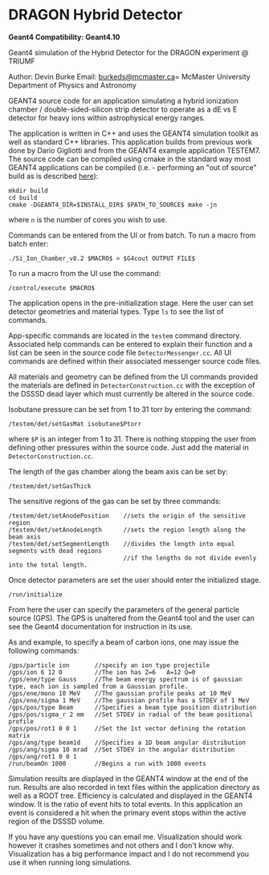 # DRAGON Hybrid Detector
**Geant4 Compatibility: Geant4.10**

Geant4 simulation of the Hybrid Detector for the DRAGON experiment @ TRIUMF

Author: Devin Burke  Email: burkeds@mcmaster.ca=
McMaster University
Department of Physics and Astronomy

GEANT4 source code for an application simulating a hybrid ionization chamber / double-sided-silicon
strip detector to operate as a dE vs E detector for heavy ions within astrophysical energy ranges.

The application is written in C++ and uses the GEANT4 simulation toolkit as well as standard
C++ libraries. This application builds from previous work done by Dario Gigliotti and from the
GEANT4 example application TESTEM7.
The source code can be compiled using cmake in the standard way most GEANT4 applications can be compiled (i.e. - performing an "out of source" build as is described [here](http://geant4.web.cern.ch/geant4/UserDocumentation/UsersGuides/InstallationGuide/html/ch03s02.html)):

```
mkdir build
cd build
cmake -DGEANT4_DIR=$INSTALL_DIR$ $PATH_TO_SOURCE$ make -jn
```
where `n` is the number of cores you wish to use.

Commands can be entered from the UI or from batch. To run a macro from batch enter:
```
./Si_Ion_Chamber_v8.2 $MACRO$ > $G4cout OUTPUT FILE$
```
To run a macro from the UI use the command:
```
/control/execute $MACRO$
```
The application opens in the pre-initialization stage. Here the user can set detector geometries and material
types. Type `ls` to see the list of commands.

App-specific commands are located in the `testem` command directory. Associated help commands can be entered
to explain their function and a list can be seen in the source code file `DetectorMessenger.cc`. All UI
commands are defined within their associated messenger source code files.

All materials and geometry can be defined from the UI commands provided the materials are defined in
`DetectorConstruction.cc` with the exception of the DSSSD dead layer which must currently be altered
in the source code.

Isobutane pressure can be set from 1 to 31 torr by entering the command:
```
/testem/det/setGasMat isobutane$Ptorr
```
where `$P` is an integer from 1 to 31.
There is nothing stopping the user from defining other pressures within the source code. Just add the
material in `DetectorConstruction.cc`.

The length of the gas chamber along the beam axis can be set by:
```
/testem/det/setGasThick
```
The sensitive regions of the gas can be set by three commands:
```
/testem/det/setAnodePosition	//sets the origin of the sensitive region
/testem/det/setAnodeLength		//sets the region length along the beam axis
/testem/det/setSegmentLength	//divides the length into equal segments with dead regions
								//if the lengths do not divide evenly into the total length.
```
Once detector parameters are set the user should enter the initialized stage.
```
/run/initialize
```
From here the user can specify the parameters of the general particle source (GPS). The GPS is unaltered
from the Geant4 tool and the user can see the Geant4 documentation for instruction in its use.

As and example, to specify a beam of carbon ions, one may issue the following commands:
```
/gps/particle ion		//specify an ion type projectile
/gps/ion 6 12 0			//The ion has Z=6	A=12 Q=0
/gps/ene/type Gauss		//The beam energy spectrum is of gaussian type, each ion is sampled from a Gaussian profile.
/gps/ene/mono 10 MeV	//The gaussian profile peaks at 10 MeV
/gps/ene/sigma 1 MeV	//The gaussian profile has a STDEV of 1 MeV
/gps/pos/type Beam		//Specifies a beam type position distribution
/gps/pos/sigma_r 2 mm	//Set STDEV in radial of the beam positional profile
/gps/pos/rot1 0 0 1		//Set the 1st vector defining the rotation matrix
/gps/ang/type beam1d	//Specifies a 1D beam angular distribution
/gps/ang/sigma 10 mrad	//Set STDEV in the angular distribution
/gps/ang/rot1 0 0 1
/run/beamOn 1000		//Begins a run with 1000 events
```
Simulation results are displayed in the GEANT4 window at the end of the run. Results are also recorded in text
files within the application directory as well as a ROOT tree.
Efficiency is calculated and displayed in the GEANT4 window. It is the ratio of event hits to total events.
In this application an event is considered a hit when the primary event stops within the active region of the DSSSD
volume.

If you have any questions you can email me. Visualization should work however it crashes sometimes and not others
and I don't know why. Visualization has a big performance impact and I do not recommend you use it when running
long simulations.